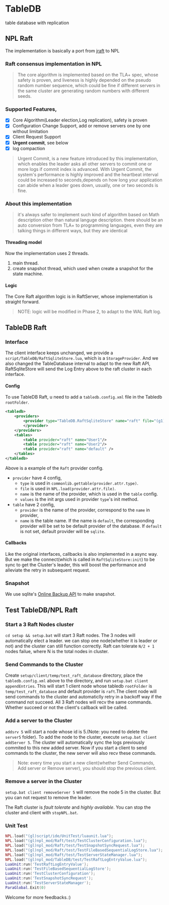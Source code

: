 # TableDB
table database with replication

## NPL Raft
The implementation is basically a port from [jraft](https://github.com/datatechnology/jraft) to NPL

### Raft consensus implementation in NPL

> The core algorithm is implemented based on the TLA+ spec, whose safety is proven, and liveness is highly depended on the pseudo random number sequence, which could be fine if different servers in the same cluster are generating random numbers with different seeds.

### Supported Features,
- [x] Core Algorithm(Leader election,Log replication), safety is proven
- [x] Configuration Change Support, add or remove servers one by one without limitation
- [x] Client Request Support
- [x] **Urgent commit**, see below
- [x] log compaction

> Urgent Commit, is a new feature introduced by this implementation, which enables the leader asks all other servers to commit one or more logs if commit index is advanced. With Urgent Commit, the system's performance is highly improved and the heartbeat interval could be increased to seconds,depends on how long your application can abide when a leader goes down, usually, one or two seconds is fine.

### About this implementation
> it's always safer to implement such kind of algorithm based on Math description other than natural languge description.
> there should be an auto conversion from TLA+ to programming languages, even they are talking things in different ways, but they are identical

#### Threading model
  Now the implementation uses 2 threads. 
  1. main thread.
  2. create snapshot thread, which used when create a snapshot for the state machine.

#### Logic
  The Core Raft algorithm logic is in RaftServer, whose implementation is straight forward.
  > NOTE: logic will be modified in Phase 2, to adapt to the WAL Raft log.


## TableDB Raft

### Interface
The client interface keeps unchanged, we provide a `script/TableDB/RaftSqliteStore.lua`, which is a `StorageProvider`. And we also changed the TableDatabase internal to adapt to the new Raft API,
RaftSqliteStore will send the Log Entry above to the raft cluster in each interface.

#### Config
To use TableDB Raft, u need to add a `tabledb.config.xml` file in the Tabledb `rootFolder`.
```xml
<tabledb>
	<providers>
		<provider type="TableDB.RaftSqliteStore" name="raft" file="(g1)npl_mod/TableDB/RaftSqliteStore.lua">./,localhost,9004,4
		</provider>
	</providers>
	<tables>
		<table provider="raft" name="User1"/>
		<table provider="raft" name="User2"/>
		<table provider="raft" name="default" />
	</tables>
</tabledb>
```
Above is a example of the `Raft` provider config.

* `provider` have 4 config,
  * `type` is used in `commonlib.gettable(provider.attr.type)`. 
  * `file` is used in `NPL.load(provider.attr.file)`. 
  * `name` is the name of the provider, which is used in the `table` config.
  * `values` is the init args used in provider `type`'s init method. 
* `table` have 2 config, 
  * `provider` is the name of the provider, correspond to the `name` in provider,
  * `name` is the table name. If the name is `default`, the corresponding provider will be set to be default provider of the database. If `default` is not set, default provider will be `sqlite`.


#### Callbacks
Like the original interfaces, callbacks is also implemented in a async way. But we make the connect(which is called in `RaftSqliteStore:init`) to be sync to get the Cluster's leader, this will boost the performance and alleviate the retry in subsequent request.

### Snapshot
We use sqlite's [Online Backup API](https://www.sqlite.org/backup.html) to make snapshot.


## Test TableDB/NPL Raft

### Start a 3 Raft Nodes cluster
 `cd setup && setup.bat` will start 3 Raft nodes. The 3 nodes will automatically elect a leader. we can stop one node(whether it is leader or not) and the cluster can still function correctly. Raft can tolerate `N/2 + 1` nodes failue, where N is the total nodes in cluster.

### Send Commands to the Cluster
Create `setup/client/temp/test_raft_database` directory, place the `tabledb.config.xml` above to the directory, and run `setup.bat client appendEntries`. This will start 1 client node whose tabledb `rootFolder` is `temp/test_raft_database` and default provider is `raft`.The client node will send commands to the cluster and automaticlly retry in a backoff way if the command not succeed. All 3 Raft nodes will recv the same commands. Whether succeed or not the client's callback will be called. 

### Add a server to the Cluster
`addsrv 5` will start a node whose id is 5.(Note: you need to delete the `server5` folder). To add the node to the cluster, execute `setup.bat client addServer 5`. The cluster will automatically sync the logs previously commited to this new added server. Now if you start a client to send commands to the cluster, the new server will also recv these commands.

> Note: every time you start a new client(whether Send Commands, Add server or Remove server), you should stop the previous client.

### Remove a server in the Cluster
`setup.bat client removeServer 5` will remove the node 5 in the cluster. But you can not request to remove the leader.


The Raft cluster is *fault tolerate* and *highly available*. You can stop the cluster and client with `stopNPL.bat`.

### Unit Test

```lua
NPL.load("(gl)script/ide/UnitTest/luaunit.lua");
NPL.load("(gl)npl_mod/Raft/test/TestClusterConfiguration.lua");
NPL.load("(gl)npl_mod/Raft/test/TestSnapshotSyncRequest.lua");
NPL.load("(gl)npl_mod/Raft/test/TestFileBasedSequentialLogStore.lua");
NPL.load("(gl)npl_mod/Raft/test/TestServerStateManager.lua");
NPL.load("(gl)npl_mod/TableDB/test/TestRaftLogEntryValue.lua");
LuaUnit:run('TestRaftLogEntryValue');
LuaUnit:run('TestFileBasedSequentialLogStore');
LuaUnit:run('TestClusterConfiguration');
LuaUnit:run('TestSnapshotSyncRequest');
LuaUnit:run('TestServerStateManager');
ParaGlobal.Exit(0)
```

Welcome for more feedbacks.:)
